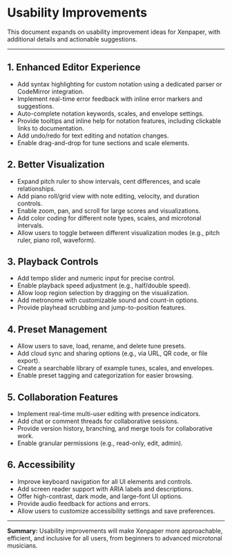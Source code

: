 # Usability Improvements

This document expands on usability improvement ideas for Xenpaper, with additional details and actionable suggestions.

---

## 1. Enhanced Editor Experience
- Add syntax highlighting for custom notation using a dedicated parser or CodeMirror integration.
- Implement real-time error feedback with inline error markers and suggestions.
- Auto-complete notation keywords, scales, and envelope settings.
- Provide tooltips and inline help for notation features, including clickable links to documentation.
- Add undo/redo for text editing and notation changes.
- Enable drag-and-drop for tune sections and scale elements.

## 2. Better Visualization
- Expand pitch ruler to show intervals, cent differences, and scale relationships.
- Add piano roll/grid view with note editing, velocity, and duration controls.
- Enable zoom, pan, and scroll for large scores and visualizations.
- Add color coding for different note types, scales, and microtonal intervals.
- Allow users to toggle between different visualization modes (e.g., pitch ruler, piano roll, waveform).

## 3. Playback Controls
- Add tempo slider and numeric input for precise control.
- Enable playback speed adjustment (e.g., half/double speed).
- Allow loop region selection by dragging on the visualization.
- Add metronome with customizable sound and count-in options.
- Provide playhead scrubbing and jump-to-position features.

## 4. Preset Management
- Allow users to save, load, rename, and delete tune presets.
- Add cloud sync and sharing options (e.g., via URL, QR code, or file export).
- Create a searchable library of example tunes, scales, and envelopes.
- Enable preset tagging and categorization for easier browsing.

## 5. Collaboration Features
- Implement real-time multi-user editing with presence indicators.
- Add chat or comment threads for collaborative sessions.
- Provide version history, branching, and merge tools for collaborative work.
- Enable granular permissions (e.g., read-only, edit, admin).

## 6. Accessibility
- Improve keyboard navigation for all UI elements and controls.
- Add screen reader support with ARIA labels and descriptions.
- Offer high-contrast, dark mode, and large-font UI options.
- Provide audio feedback for actions and errors.
- Allow users to customize accessibility settings and save preferences.

---

**Summary:**
Usability improvements will make Xenpaper more approachable, efficient, and inclusive for all users, from beginners to advanced microtonal musicians.

